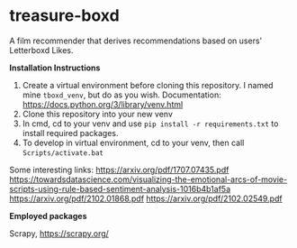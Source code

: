 # treasure-boxd
A film recommender that derives recommendations based on users' Letterboxd Likes.

**Installation Instructions**
1) Create a virtual environment before cloning this repository. I named mine `tboxd_venv`, but do as you wish. Documentation: https://docs.python.org/3/library/venv.html
2) Clone this repository into your new venv
3) In cmd, cd to your venv and use `pip install -r requirements.txt` to install required packages.
4) To develop in virtual environment, cd to your venv, then call `Scripts/activate.bat`

Some interesting links: 
https://arxiv.org/pdf/1707.07435.pdf
https://towardsdatascience.com/visualizing-the-emotional-arcs-of-movie-scripts-using-rule-based-sentiment-analysis-1016b4b1af5a
https://arxiv.org/pdf/2102.01868.pdf
https://arxiv.org/pdf/2102.02549.pdf

**Employed packages**

Scrapy, https://scrapy.org/
